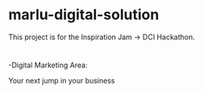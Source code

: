# marlu-digital-solution
This project is for the Inspiration Jam -> DCI Hackathon.

<h1></h1>

-Digital Marketing Area:

Your next jump in your business 
